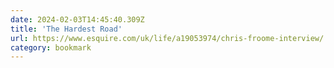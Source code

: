 ```yaml
---
date: 2024-02-03T14:45:40.309Z
title: 'The Hardest Road'
url: https://www.esquire.com/uk/life/a19053974/chris-froome-interview/
category: bookmark
---
```

